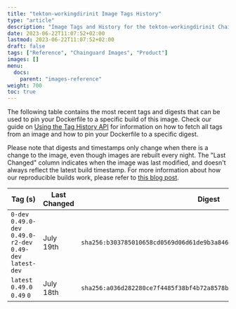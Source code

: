 ```yaml
---
title: "tekton-workingdirinit Image Tags History"
type: "article"
description: "Image Tags and History for the tekton-workingdirinit Chainguard Image"
date: 2023-06-22T11:07:52+02:00
lastmod: 2023-06-22T11:07:52+02:00
draft: false
tags: ["Reference", "Chainguard Images", "Product"]
images: []
menu:
  docs:
    parent: "images-reference"
weight: 700
toc: true
---
```


The following table contains the most recent tags and digests that can be used to pin your Dockerfile to a specific build of this image. Check our guide on [Using the Tag History API](/chainguard/chainguard-images/using-the-tag-history-api/) for information on how to fetch all tags from an image and how to pin your Dockerfile to a specific digest.

Please note that digests and timestamps only change when there is a change to the image, even though images are rebuilt every night. The "Last Changed" column indicates when the image was last modified, and doesn't always reflect the latest build timestamp. For more information about how our reproducible builds work, please refer to [this blog post](https://www.chainguard.dev/unchained/reproducing-chainguards-reproducible-image-builds).

| Tag (s)                                                       | Last Changed | Digest                                                                    |
|---------------------------------------------------------------|--------------|---------------------------------------------------------------------------|
|  `0-dev` `0.49.0-dev` `0.49.0-r2-dev` `0.49-dev` `latest-dev` | July 19th    | `sha256:b303785010658cd0569d06d61de9b3a846bfb5a71c16190d76e1627198108be9` |
|  `latest` `0.49.0` `0.49` `0`                                 | July 18th    | `sha256:a036d282280ce7f4485f38bf4b72a8578bc201abc4821bc7aa82a3935fb96012` |
